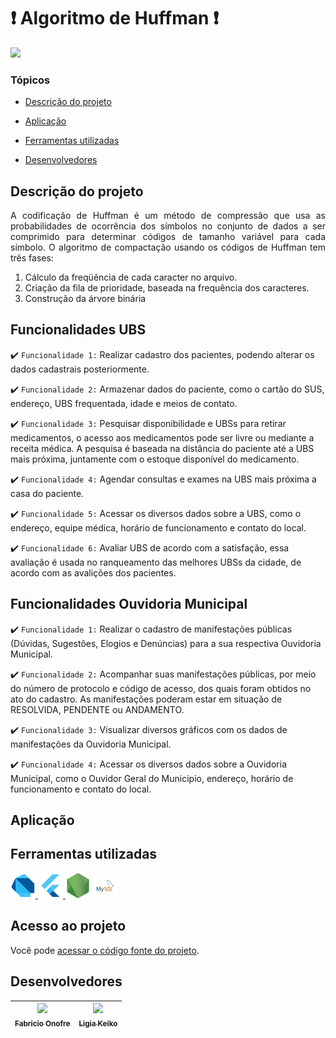 # ❗ Algoritmo de Huffman ❗

<p align="left">
   <img src="http://img.shields.io/static/v1?label=STATUS&message=CONCLUIDO&color=RED&style=for-the-badge"/>
</p>

### Tópicos 

- [Descrição do projeto](#descrição-do-projeto)

- [Aplicação](#aplicação)

- [Ferramentas utilizadas](#ferramentas-utilizadas)

- [Desenvolvedores](#desenvolvedores)

## Descrição do projeto 

<p align="justify">
A codificação de Huffman é um método de compressão que usa as probabilidades de ocorrência dos símbolos no conjunto de dados a ser comprimido para determinar códigos de tamanho variável para cada símbolo. O algoritmo de compactação usando os códigos de Huffman tem três fases:

  
  <ol>
      <li>Cálculo da freqüência de cada caracter no arquivo.</li>
      <li>Criação da fila de prioridade, baseada na frequência dos caracteres.</li>
      <li>Construção da árvore binária</li>
    </ol>

</p>

## Funcionalidades UBS

:heavy_check_mark: `Funcionalidade 1:` Realizar cadastro dos pacientes, podendo alterar os dados cadastrais posteriormente.

:heavy_check_mark: `Funcionalidade 2:` Armazenar dados do paciente, como o cartão do SUS, endereço, UBS frequentada, idade e meios de contato.

:heavy_check_mark: `Funcionalidade 3:` Pesquisar disponibilidade e UBSs para retirar medicamentos, o acesso aos medicamentos pode ser livre ou mediante a receita médica. A pesquisa é baseada na distância do paciente até a UBS mais próxima, juntamente com o estoque disponível do medicamento.

:heavy_check_mark: `Funcionalidade 4:` Agendar consultas e exames na UBS mais próxima a casa do paciente.

:heavy_check_mark: `Funcionalidade 5:` Acessar os diversos dados sobre a UBS, como o endereço, equipe médica, horário de funcionamento e contato do local.

:heavy_check_mark: `Funcionalidade 6:` Avaliar UBS de acordo com a satisfação, essa avaliação é usada no ranqueamento das melhores UBSs da cidade, de acordo com as avalições dos pacientes.


## Funcionalidades Ouvidoria Municipal

:heavy_check_mark: `Funcionalidade 1:` Realizar o cadastro de manifestações públicas (Dúvidas, Sugestões, Elogios e Denúncias) para a sua respectiva Ouvidoria Municipal.

:heavy_check_mark: `Funcionalidade 2:` Acompanhar suas manifestações públicas, por meio do número de protocolo e código de acesso, dos quais foram obtidos no ato do cadastro. As manifestações poderam estar em situação de RESOLVIDA, PENDENTE ou ANDAMENTO.

:heavy_check_mark: `Funcionalidade 3:` Visualizar diversos gráficos com os dados de manifestações da Ouvidoria Municipal.

:heavy_check_mark: `Funcionalidade 4:` Acessar os diversos dados sobre a Ouvidoria Municipal, como o Ouvidor Geral do Municipio, endereço, horário de funcionamento e contato do local.



## Aplicação

<div align="center">


</div>

###

## Ferramentas utilizadas

<p align="left">
<a href="https://dart.dev/" target="_blank"> <img src="https://raw.githubusercontent.com/github/explore/80688e429a7d4ef2fca1e82350fe8e3517d3494d/topics/dart/dart.png" width="40" height="40"> </a> 
<a href="https://flutter.dev/" target="_blank"> <img src="https://raw.githubusercontent.com/github/explore/80688e429a7d4ef2fca1e82350fe8e3517d3494d/topics/flutter/flutter.png" width="40" height="40"> </a> 
<a href="https://nodejs.org/en/" target="_blank"> <img src="https://raw.githubusercontent.com/github/explore/80688e429a7d4ef2fca1e82350fe8e3517d3494d/topics/nodejs/nodejs.png" alt="NodeJS" height="40"></a> 
<a href="https://www.mysql.com/" target="_blank"> <img src="https://raw.githubusercontent.com/github/explore/80688e429a7d4ef2fca1e82350fe8e3517d3494d/topics/mysql/mysql.png" alt="NodeJS" height="40"> </a> 
</p>


## Acesso ao projeto

Você pode [acessar o código fonte do projeto](https://github.com/keikoligia/ajudaubs).

## Desenvolvedores

| [<img src="https://avatars.githubusercontent.com/u/68614980?v=4" width=115><br><sub>Fabricio Onofre</sub>](https://github.com/FabricioOnofre) |  [<img src="https://avatars.githubusercontent.com/u/70450947?v=4" width=115><br><sub>Ligia Keiko</sub>](https://github.com/keikoligia)  |
| :---: | :---: 
